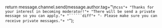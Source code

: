 return message.channel.send(message.author.tag+"\n```css"+
      "Thanks for your interest in becoming moderator!"+
      "There will be send a private message so you can apply."+
      "``````diff"+
      "- Please make sure you can receive private messages."+
      "```");